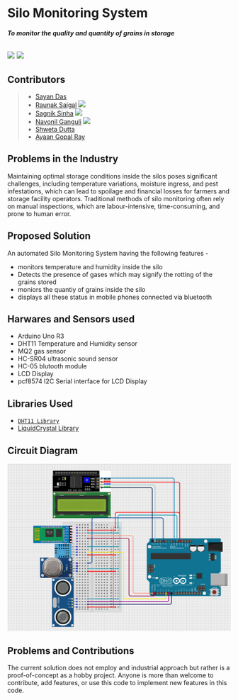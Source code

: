 # Silo Monitoring System
##### To monitor the quality and quantity of grains in storage

![](https://img.shields.io/badge/Arduino-2.3.2-red) ![](https://img.shields.io/badge/Contribute_Now!-yellow)
---

## Contributors
>- [Sayan Das](geniussayan7@gmail.com)
>- [Raunak Saigal](saigalraunak@gmail.com) ![](https://img.shields.io/badge/top_contributor-green)
>- [Sagnik Sinha](sagniksinha.2004@gmail.com) ![](https://img.shields.io/badge/top_contributor-green)
>- [Navonil Ganguli](navonilganguli@gmail.com) ![](https://img.shields.io/badge/top_contributor-green)
>- [Shweta Dutta](sdmaze789@gmail.com)
>- [Ayaan Gopal Ray](ayaang.ray@gmail.com)

## Problems in the Industry

Maintaining optimal storage conditions inside the silos poses significant challenges, including temperature variations, moisture ingress, and pest infestations, which can lead to spoilage and financial losses for farmers and storage facility operators. Traditional methods of silo monitoring often rely on manual inspections, which are labour-intensive, time-consuming, and prone to human error. 

## Proposed Solution

An automated Silo Monitoring System having the following features -

- monitors temperature and humidity inside the silo
- Detects the presence of gases which may signify the rotting of the grains stored
- moniors the quantiy of grains inside the silo
- displays all these status in mobile phones connected via bluetooth

## Harwares and Sensors used

- Arduino Uno R3
- DHT11 Temperature and Humidity sensor
- MQ2 gas sensor
- HC-SR04 ultrasonic sound sensor
- HC-05 blutooth module
- LCD Display
- pcf8574 I2C Serial interface for LCD Display

## Libraries Used

- [`DHT11 Library`](https://codeload.github.com/adidax/dht11/legacy.zip/refs/heads/master)
- [LiquidCrystal Library](https://downloads.arduino.cc/libraries/github.com/arduino-libraries/LiquidCrystal-1.0.7.zip)

## Circuit Diagram

![Circuit Diagram](circuit_diagram.png)

## Problems and Contributions

The current solution does not employ and industrial approach but rather is a proof-of-concept as a hobby project. Anyone is more than welcome to contribute, add features, or use this code to implement new features in this code.








